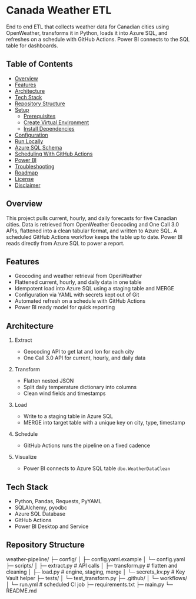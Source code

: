 # Canada Weather ETL

End to end ETL that collects weather data for Canadian cities using OpenWeather, transforms it in Python, loads it into Azure SQL, and refreshes on a schedule with GitHub Actions. Power BI connects to the SQL table for dashboards.

## Table of Contents

- [Overview](#overview)
- [Features](#features)
- [Architecture](#architecture)
- [Tech Stack](#tech-stack)
- [Repository Structure](#repository-structure)
- [Setup](#setup)
  - [Prerequisites](#prerequisites)
  - [Create Virtual Environment](#create-virtual-environment)
  - [Install Dependencies](#install-dependencies)
- [Configuration](#configuration)
- [Run Locally](#run-locally)
- [Azure SQL Schema](#azure-sql-schema)
- [Scheduling With GitHub Actions](#scheduling-with-github-actions)
- [Power BI](#power-bi)
- [Troubleshooting](#troubleshooting)
- [Roadmap](#roadmap)
- [License](#license)
- [Disclaimer](#disclaimer)

## Overview

This project pulls current, hourly, and daily forecasts for five Canadian cities. Data is retrieved from OpenWeather Geocoding and One Call 3.0 APIs, flattened into a clean tabular format, and written to Azure SQL. A scheduled GitHub Actions workflow keeps the table up to date. Power BI reads directly from Azure SQL to power a report.

## Features

- Geocoding and weather retrieval from OpenWeather
- Flattened current, hourly, and daily data in one table
- Idempotent load into Azure SQL using a staging table and MERGE
- Configuration via YAML with secrets kept out of Git
- Automated refresh on a schedule with GitHub Actions
- Power BI ready model for quick reporting

## Architecture

1. Extract  
   - Geocoding API to get lat and lon for each city  
   - One Call 3.0 API for current, hourly, and daily data  

2. Transform  
   - Flatten nested JSON  
   - Split daily temperature dictionary into columns  
   - Clean wind fields and timestamps  

3. Load  
   - Write to a staging table in Azure SQL  
   - MERGE into target table with a unique key on city, type, timestamp  

4. Schedule  
   - GitHub Actions runs the pipeline on a fixed cadence

5. Visualize  
   - Power BI connects to Azure SQL table `dbo.WeatherDataClean`

## Tech Stack

- Python, Pandas, Requests, PyYAML
- SQLAlchemy, pyodbc
- Azure SQL Database
- GitHub Actions
- Power BI Desktop and Service

## Repository Structure

weather-pipeline/
├─ config/
│ ├─ config.yaml.example 
│ └─ config.yaml 
├─ scripts/
│ ├─ extract.py # API calls
│ ├─ transform.py # flatten and cleaning
│ ├─ load.py # engine, staging, merge
│ └─ secrets_kv.py # Key Vault helper
├─ tests/
│ └─ test_transform.py
├─ .github/
│ └─ workflows/
│ └─ run.yml # scheduled CI job
├─ requirements.txt
├─ main.py
└─ README.md
